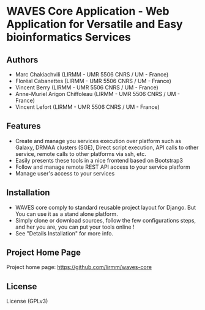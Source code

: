 WAVES Core Application - Web Application for Versatile and Easy bioinformatics Services  
===============================================================================


Authors
-------
* Marc Chakiachvili (LIRMM - UMR 5506 CNRS / UM - France)
* Floréal Cabanettes (LIRMM - UMR 5506 CNRS / UM  - France)
* Vincent Berry (LIRMM - UMR 5506 CNRS / UM - France)
* Anne-Muriel Arigon Chiffoleau (LIRMM - UMR 5506 CNRS / UM - France)
* Vincent Lefort (LIRMM - UMR 5506 CNRS / UM - France)

Features
--------

- Create and manage you services execution over platform such as Galaxy, DRMAA clusters (SGE), Direct script execution, API calls to other service, remote calls to other platforms via ssh, etc.
- Easily presents these tools in a nice frontend based on Bootstrap3
- Follow and manage remote REST API access to your service platform
- Manage user's access to your services

Installation
------------

- WAVES core comply to standard reusable project layout for Django. But You can use it as a stand alone platform.
- Simply clone or download sources, follow the few configurations steps, and her you are, you can put your tools online !
- See "Details Installation" for more info.

Project Home Page
------------------

Project home page:
https://github.com/lirmm/waves-core


License
-------
License (GPLv3)
